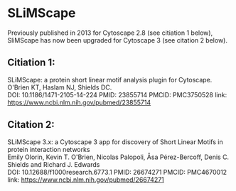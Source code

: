 # SLiMScape
Previously published in 2013 for Cytoscape 2.8 (see citiation 1 below), SliMScape has now been upgraded for Cytoscape 3 (see citation 2 below).

## Citiation 1:
SLiMScape: a protein short linear motif analysis plugin for Cytoscape.  
O'Brien KT, Haslam NJ, Shields DC.  
DOI: 10.1186/1471-2105-14-224 PMID: 23855714 PMCID: PMC3750528
link: https://www.ncbi.nlm.nih.gov/pubmed/23855714

## Citation 2:
SLiMScape 3.x: a Cytoscape 3 app for discovery of Short Linear Motifs in protein interaction networks  
Emily Olorin, Kevin T. O'Brien, Nicolas Palopoli, Åsa Pérez-Bercoff, Denis C. Shields and Richard J. Edwards  
DOI: 10.12688/f1000research.6773.1 PMID: 26674271 PMCID: PMC4670012  
link:  https://www.ncbi.nlm.nih.gov/pubmed/26674271
